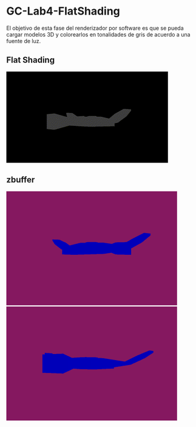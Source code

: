 # GC-Lab4-FlatShading
El objetivo de esta fase del renderizador por software es que se pueda cargar modelos 3D y colorearlos en tonalidades de gris de acuerdo a una fuente de luz. 

## Flat Shading
![](https://github.com/Sebas021210/GC-Lab4-FlatShading/blob/67971753d52d8a2edfd660af8ea770ca4525b8d4/FlatShading.gif)

## zbuffer
<img src="https://github.com/Sebas021210/GC-Lab4-FlatShading/blob/67971753d52d8a2edfd660af8ea770ca4525b8d4/Zbuffer/zbuffer.bmp" width="450" height="300">
<img src="https://github.com/Sebas021210/GC-Lab4-FlatShading/blob/67971753d52d8a2edfd660af8ea770ca4525b8d4/Zbuffer/zbuffer1.bmp" width="450" height="300">
